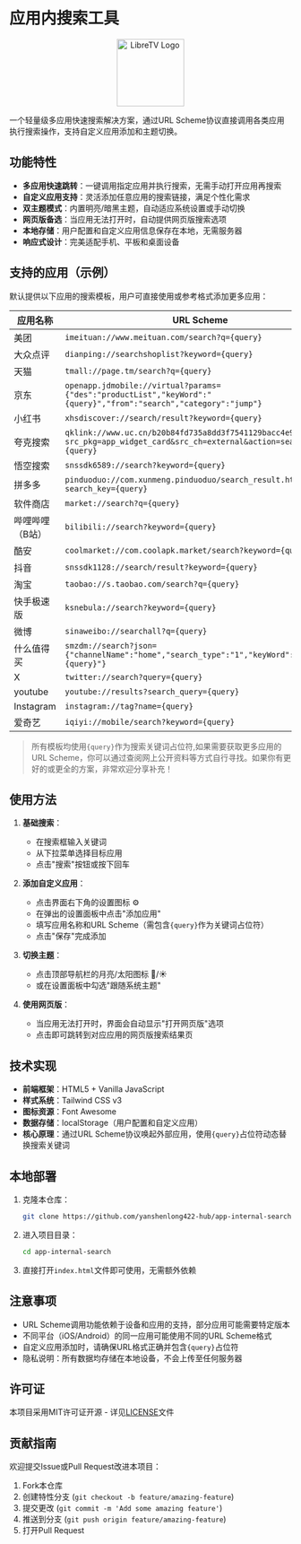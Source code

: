 # 应用内搜索工具
<div align="center">
  <img src="https://github.com/user-attachments/assets/04b84b0f-d641-45b1-8185-bc6bfaa78ee7" alt="LibreTV Logo" width="120">
</div>

一个轻量级多应用快速搜索解决方案，通过URL Scheme协议直接调用各类应用执行搜索操作，支持自定义应用添加和主题切换。



## 功能特性

- **多应用快速跳转**：一键调用指定应用并执行搜索，无需手动打开应用再搜索
- **自定义应用支持**：灵活添加任意应用的搜索链接，满足个性化需求
- **双主题模式**：内置明亮/暗黑主题，自动适应系统设置或手动切换
- **网页版备选**：当应用无法打开时，自动提供网页版搜索选项
- **本地存储**：用户配置和自定义应用信息保存在本地，无需服务器
- **响应式设计**：完美适配手机、平板和桌面设备

## 支持的应用（示例）

默认提供以下应用的搜索模板，用户可直接使用或参考格式添加更多应用：

| 应用名称 | URL Scheme |
|---------|------------|
| 美团 | `imeituan://www.meituan.com/search?q={query}` |
| 大众点评 | `dianping://searchshoplist?keyword={query}` |
| 天猫 | `tmall://page.tm/search?q={query}` |
| 京东 | `openapp.jdmobile://virtual?params={"des":"productList","keyWord":"{query}","from":"search","category":"jump"}` |
| 小红书 | `xhsdiscover://search/result?keyword={query}` |
| 夸克搜索 | `qklink://www.uc.cn/b20b84fd735a8dd3f7541129bacc4e9a?src_pkg=app_widget_card&src_ch=external&action=search&word={query}` |
| 悟空搜索 | `snssdk6589://search?keyword={query}` |
| 拼多多 | `pinduoduo://com.xunmeng.pinduoduo/search_result.html?search_key={query}` |
| 软件商店 | `market://search?q={query}` |
| 哔哩哔哩（B站） | `bilibili://search?keyword={query}` |
| 酷安 | `coolmarket://com.coolapk.market/search?keyword={query}` |
| 抖音 | `snssdk1128://search/result?keyword={query}` |
| 淘宝 | `taobao://s.taobao.com/search?q={query}` |
| 快手极速版 | `ksnebula://search?keyword={query}` |
| 微博 | `sinaweibo://searchall?q={query}` |
| 什么值得买 | `smzdm://search?json={"channelName":"home","search_type":"1","keyWord":"{query}"}` |
| X | `twitter://search?query={query}` |
| youtube | `youtube://results?search_query={query}` |
| Instagram | `instagram://tag?name={query}` |
| 爱奇艺 | `iqiyi://mobile/search?keyword={query}` |

>所有模板均使用`{query}`作为搜索关键词占位符,如果需要获取更多应用的URL Scheme，你可以通过查阅网上公开资料等方式自行寻找。如果你有更好的或更全的方案，非常欢迎分享补充！

## 使用方法

1. **基础搜索**：
   - 在搜索框输入关键词
   - 从下拉菜单选择目标应用
   - 点击"搜索"按钮或按下回车

2. **添加自定义应用**：
   - 点击界面右下角的设置图标 ⚙️
   - 在弹出的设置面板中点击"添加应用"
   - 填写应用名称和URL Scheme（需包含`{query}`作为关键词占位符）
   - 点击"保存"完成添加

3. **切换主题**：
   - 点击顶部导航栏的月亮/太阳图标 🌙/☀️
   - 或在设置面板中勾选"跟随系统主题"

4. **使用网页版**：
   - 当应用无法打开时，界面会自动显示"打开网页版"选项
   - 点击即可跳转到对应应用的网页版搜索结果页

## 技术实现

- **前端框架**：HTML5 + Vanilla JavaScript
- **样式系统**：Tailwind CSS v3
- **图标资源**：Font Awesome
- **数据存储**：localStorage（用户配置和自定义应用）
- **核心原理**：通过URL Scheme协议唤起外部应用，使用`{query}`占位符动态替换搜索关键词

## 本地部署

1. 克隆本仓库：
   ```bash
   git clone https://github.com/yanshenlong422-hub/app-internal-search.git
   ```

2. 进入项目目录：
   ```bash
   cd app-internal-search
   ```

3. 直接打开`index.html`文件即可使用，无需额外依赖

## 注意事项

- URL Scheme调用功能依赖于设备和应用的支持，部分应用可能需要特定版本
- 不同平台（iOS/Android）的同一应用可能使用不同的URL Scheme格式
- 自定义应用添加时，请确保URL格式正确并包含`{query}`占位符
- 隐私说明：所有数据均存储在本地设备，不会上传至任何服务器

## 许可证

本项目采用MIT许可证开源 - 详见[LICENSE](LICENSE)文件

## 贡献指南

欢迎提交Issue或Pull Request改进本项目：
1. Fork本仓库
2. 创建特性分支 (`git checkout -b feature/amazing-feature`)
3. 提交更改 (`git commit -m 'Add some amazing feature'`)
4. 推送到分支 (`git push origin feature/amazing-feature`)
5. 打开Pull Request
